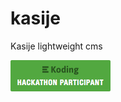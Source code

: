 # kasije
Kasije lightweight cms

[![Koding Hackathon Badge](/koding_hackathon_badge.png?raw=true "Koding Hackathon Badge")](https://koding.com/Hackathon)
